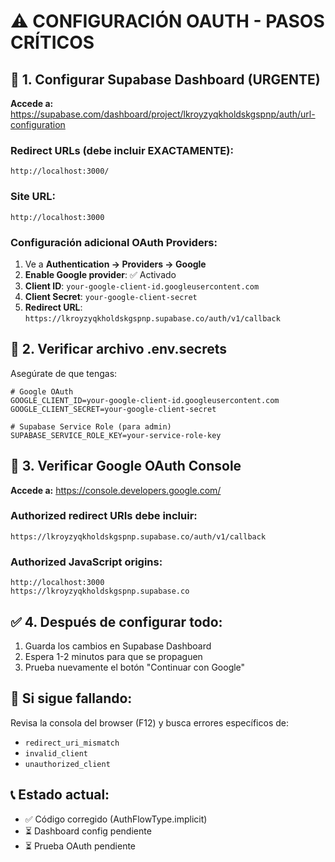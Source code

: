 # ⚠️ CONFIGURACIÓN OAUTH - PASOS CRÍTICOS

## 🔧 1. Configurar Supabase Dashboard (URGENTE)

**Accede a:** https://supabase.com/dashboard/project/lkroyzyqkholdskgspnp/auth/url-configuration

### Redirect URLs (debe incluir EXACTAMENTE):
```
http://localhost:3000/
```

### Site URL:
```
http://localhost:3000
```

### Configuración adicional OAuth Providers:
1. Ve a **Authentication → Providers → Google**
2. **Enable Google provider**: ✅ Activado
3. **Client ID**: `your-google-client-id.googleusercontent.com`
4. **Client Secret**: `your-google-client-secret`
5. **Redirect URL**: `https://lkroyzyqkholdskgspnp.supabase.co/auth/v1/callback`

## 🔧 2. Verificar archivo .env.secrets

Asegúrate de que tengas:
```env
# Google OAuth
GOOGLE_CLIENT_ID=your-google-client-id.googleusercontent.com
GOOGLE_CLIENT_SECRET=your-google-client-secret

# Supabase Service Role (para admin)
SUPABASE_SERVICE_ROLE_KEY=your-service-role-key
```

## 🔧 3. Verificar Google OAuth Console

**Accede a:** https://console.developers.google.com/

### Authorized redirect URIs debe incluir:
```
https://lkroyzyqkholdskgspnp.supabase.co/auth/v1/callback
```

### Authorized JavaScript origins:
```
http://localhost:3000
https://lkroyzyqkholdskgspnp.supabase.co
```

## ✅ 4. Después de configurar todo:

1. Guarda los cambios en Supabase Dashboard
2. Espera 1-2 minutos para que se propaguen
3. Prueba nuevamente el botón "Continuar con Google"

## 🐛 Si sigue fallando:

Revisa la consola del browser (F12) y busca errores específicos de:
- `redirect_uri_mismatch`
- `invalid_client`
- `unauthorized_client`

## 📞 Estado actual:
- ✅ Código corregido (AuthFlowType.implicit)
- ⏳ Dashboard config pendiente
- ⏳ Prueba OAuth pendiente